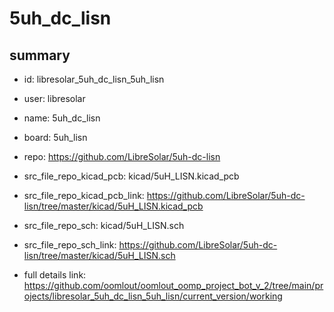 # 5uh_dc_lisn
 
## summary 
* id: libresolar_5uh_dc_lisn_5uh_lisn
* user: libresolar
* name: 5uh_dc_lisn
* board: 5uh_lisn
* repo: https://github.com/LibreSolar/5uh-dc-lisn
* src_file_repo_kicad_pcb: kicad/5uH_LISN.kicad_pcb
* src_file_repo_kicad_pcb_link: https://github.com/LibreSolar/5uh-dc-lisn/tree/master/kicad/5uH_LISN.kicad_pcb


* src_file_repo_sch: kicad/5uH_LISN.sch
* src_file_repo_sch_link: https://github.com/LibreSolar/5uh-dc-lisn/tree/master/kicad/5uH_LISN.sch
* full details link: https://github.com/oomlout/oomlout_oomp_project_bot_v_2/tree/main/projects/libresolar_5uh_dc_lisn_5uh_lisn/current_version/working  







